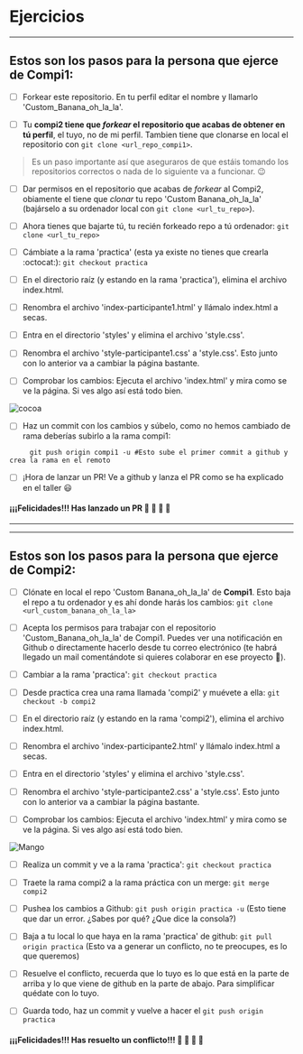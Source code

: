 # Ejercicios

---

## Estos son los pasos para la persona que ejerce de Compi1:

- [ ] Forkear este repositorio. En tu perfil editar el nombre y llamarlo 'Custom_Banana_oh_la_la'.

- [ ] Tu **compi2 tiene que *forkear* el repositorio que acabas de obtener en tú perfil**, el tuyo, no de mi perfil. Tambien tiene que clonarse en local el repositorio con `git clone <url_repo_compi1>`.
> Es un paso importante así que aseguraros de que estáis tomando los repositorios correctos o nada de lo siguiente va a funcionar. :wink: 

- [ ] Dar permisos en el repositorio que acabas de *forkear* al Compi2, obiamente el tiene que *clonar* tu repo 'Custom Banana_oh_la_la' (bajárselo a su ordenador local con `git clone <url_tu_repo>`).

- [ ] Ahora tienes que bajarte tú, tu recién forkeado repo a tú ordenador:
  ```git clone <url_tu_repo>```

- [ ] Cámbiate a la rama 'practica' (esta ya existe no tienes que crearla :octocat:):
  ```git checkout practica```

- [ ] En el directorio raíz (y estando en la rama 'practica'), elimina el archivo index.html. 

- [ ] Renombra el archivo 'index-participante1.html' y llámalo index.html a secas.

- [ ] Entra en el directorio 'styles' y elimina el archivo 'style.css'.

- [ ] Renombra el archivo 'style-participante1.css' a 'style.css'. Esto junto con lo anterior va a cambiar la página bastante. 

- [ ] Comprobar los cambios: Ejecuta el archivo 'index.html' y mira como se ve la página. Si ves algo así está todo bien.

![cocoa](https://user-images.githubusercontent.com/27022503/82645857-daf4a800-9c13-11ea-899b-dd677e1a9f56.png)

- [ ] Haz un commit con los cambios y súbelo, como no hemos cambiado de rama deberías subirlo a la rama compi1:
``` git commit -m "Tu mensaje"
     git push origin compi1 -u #Esto sube el primer commit a github y crea la rama en el remoto
```
- [ ] ¡Hora de lanzar un PR! Ve a github y lanza el PR como se ha explicado en el taller :smiley: 


#### ¡¡¡Felicidades!!! Has lanzado un PR :tada:  :tada:  :tada: :clap: 

---
---

## Estos son los pasos para la persona que ejerce de Compi2:

- [ ] Clónate en local el repo 'Custom Banana_oh_la_la' de **Compi1**. Esto baja el repo a tu ordenador y es ahí donde harás los cambios:
```git clone <url_custom_banana_oh_la_la>```

- [ ] Acepta los permisos para trabajar con el repositorio 'Custom_Banana_oh_la_la' de Compi1. Puedes ver una notificación en Github o directamente hacerlo desde tu correo electrónico (te habrá llegado un mail comentándote si quieres colaborar en ese proyecto :handshake:).

- [ ] Cambiar a la rama 'practica':
```git checkout practica```

- [ ] Desde practica crea una rama llamada 'compi2' y muévete a ella:
```git checkout -b compi2```

- [ ]  En el directorio raíz (y estando en la rama 'compi2'), elimina el archivo index.html.

- [ ]  Renombra el archivo 'index-participante2.html' y llámalo index.html a secas.

- [ ]  Entra en el directorio 'styles' y elimina el archivo 'style.css'.

- [ ]  Renombra el archivo 'style-participante2.css' a 'style.css'. Esto junto con lo anterior va a cambiar la página bastante.

- [ ] Comprobar los cambios: Ejecuta el archivo 'index.html' y mira como se ve la página. Si ves algo así está todo bien.

![Mango](https://user-images.githubusercontent.com/27022503/82650163-96203f80-9c1a-11ea-86d7-dd1318c5ed8c.png)

- [ ] Realiza un commit y ve a la rama 'practica':
```git checkout practica```

- [ ] Traete la rama compi2 a la rama práctica con un merge:
```git merge compi2```

- [ ]  Pushea los cambios a Github:
```git push origin practica -u```
(Esto tiene que dar un error. ¿Sabes por qué? ¿Que dice la consola?)

- [ ] Baja a tu local lo que haya en la rama 'practica' de github:
```git pull origin practica```
(Esto va a generar un conflicto, no te preocupes, es lo que queremos)

- [ ] Resuelve el conflicto, recuerda que lo tuyo es lo que está en la parte de arriba y lo que viene de github en la parte de abajo. Para simplificar quédate con lo tuyo. 

- [ ] Guarda todo, haz un commit y vuelve a hacer el `git push origin practica`

#### ¡¡¡Felicidades!!! Has resuelto un conflicto!!! :tada:  :tada:  :tada: :clap: 
